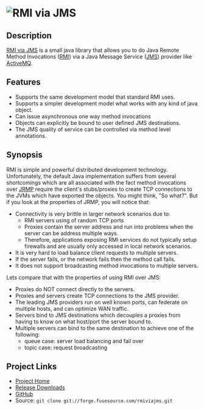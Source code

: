 ![RMI via JMS][1]
==========

Description
-----------

[RMI via JMS][2] is a small java library that allows you to do Java Remote Method Invocations ([RMI][3])  via a Java Message Service ([JMS][4])  provider like [ActiveMQ][5].

Features
--------

* Supports the same development model that standard RMI uses.
* Supports a simpler development model what works with any kind of java object.
* Can issue asynchronous one way method invocations
* Objects can explicitly be bound to user defined JMS destinations.
* The JMS quality of service can be controlled via method level annotations.

Synopsis
--------

RMI is simple and powerful distributed development technology.  Unfortunately, the default Java implementation suffers from several shortcomings which are all associated with the fact method invocations over [JRMP][6] require the client's stubs/proxies to create TCP connections to the JVMs which have exported the objects.  You might think, "So what?".  But if you look at the properties of JRMP, you will notice that:

* Connectivity is very brittle in larger network scenarios due to:
  * RMI servers using of random TCP ports
  * Proxies contain the server address and run into problems when the server can be address multiple ways.
  * Therefore, applications exposing RMI services do not typically setup firewalls and are usually only accessed in local network scenarios.
* It is very hard to load balance client requests to multiple servers.
* If the server fails, or the network fails then the method call fails.
* It does not support broadcasting method invocations to multiple servers.

Lets compare that with the properties of using RMI over JMS:

* Proxies do NOT connect directly to the servers.  
* Proxies and servers create TCP connections to the JMS provider.
* The leading JMS providers run on well known ports, can federate on multiple hosts, and can optimize WAN traffic.
* Servers bind to JMS destinations which decouples a proxies from having to know on what host/port the server bound to.
* Multiple servers can bind to the same destination to achieve one of the following:
  * queue case: server load balancing and fail over
  * topic case: request broadcasting


Project Links
-------------

* [Project Home][2]
* [Release Downloads](http://rmiviajms.fusesource.org/downloads/index.html)
* [GitHub](http://github.com/chirino/rmiviajms/tree/master)
* Source: `git clone git://forge.fusesource.com/rmiviajms.git`

[1]: http://rmiviajms.fusesource.org/images/project-logo-small.png "RMI via JMS"
[2]: http://rmiviajms.fusesource.org "Project Home Page"
[3]: http://java.sun.com/docs/books/tutorial/rmi/overview.html
[4]: http://java.sun.com/products/jms/tutorial/1_3_1-fcs/doc/basics.html
[5]: http://fusesource.com/products/enterprise-activemq
[6]: http://en.wikipedia.org/wiki/Java_Remote_Method_Protocol
